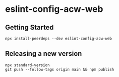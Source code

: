 # eslint-config-acw-web

## Getting Started

```
npx install-peerdeps --dev eslint-config-acw-web
```

## Releasing a new version

```
npx standard-version
git push --follow-tags origin main && npm publish
```
